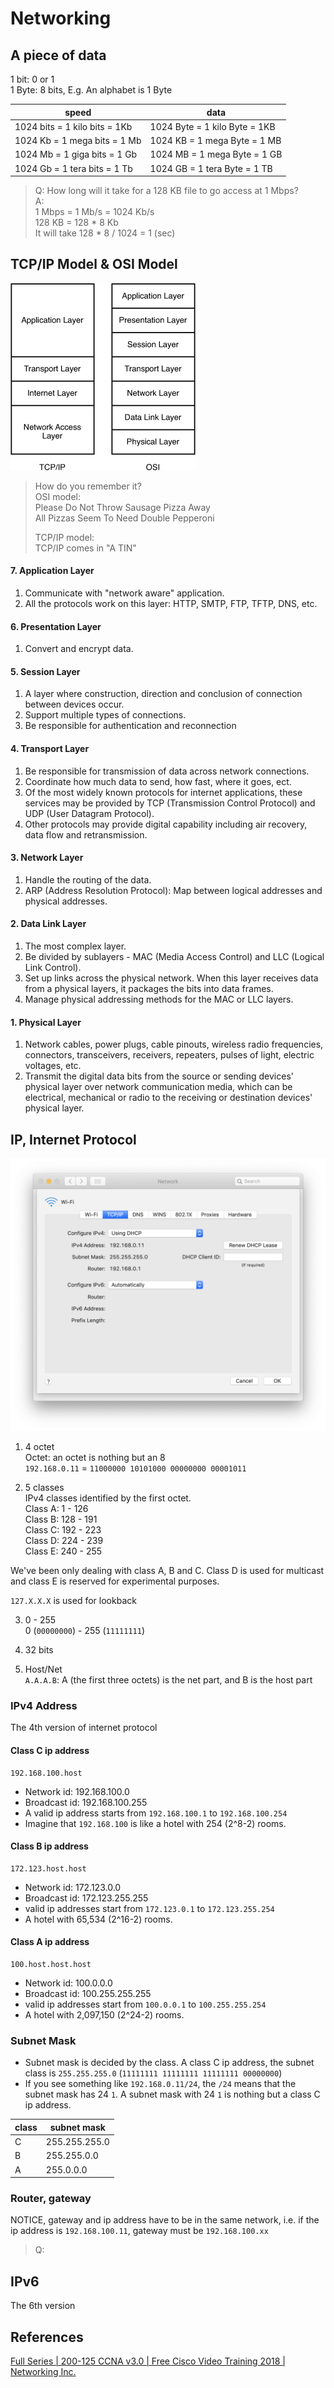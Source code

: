 # Networking

## A piece of data
1 bit: 0 or 1       
1 Byte: 8 bits, E.g. An alphabet is 1 Byte      

| speed | data |
| -- | -- |
| 1024 bits = 1 kilo bits = 1Kb | 1024 Byte = 1 kilo Byte = 1KB |
| 1024 Kb = 1 mega bits = 1 Mb | 1024 KB = 1 mega Byte = 1 MB |
| 1024 Mb = 1 giga bits = 1 Gb | 1024 MB = 1 mega Byte = 1 GB |
| 1024 Gb = 1 tera bits = 1 Tb | 1024 GB = 1 tera Byte = 1 TB |

> Q: How long will it take for a 128 KB file to go access at 1 Mbps?      
> A:      
> 1 Mbps = 1 Mb/s = 1024 Kb/s     
> 128 KB = 128 * 8 Kb    
> It will take 128 * 8 / 1024 = 1 (sec)       

## TCP/IP Model & OSI Model
![img](./res/osi_tcp_ip_models.png)     

> How do you remember it?       
> OSI model:      
> Please Do Not Throw Sausage Pizza Away      
> All Pizzas Seem To Need Double Pepperoni        
> 
> TCP/IP model:       
> TCP/IP comes in "A TIN"

#### 7. Application Layer
1. Communicate with "network aware" application.       
2. All the protocols work on this layer: HTTP, SMTP, FTP, TFTP, DNS, etc.       
#### 6. Presentation Layer
1. Convert and encrypt data.

#### 5. Session Layer
1. A layer where construction, direction and conclusion of connection between devices occur.        
2. Support multiple types of connections.        
3. Be responsible for authentication and reconnection       


#### 4. Transport Layer
1. Be responsible for transmission of data across network connections.     
2. Coordinate how much data to send, how fast, where it goes, ect.      
3. Of the most widely known protocols for internet applications, these services may be provided by TCP (Transmission Control Protocol) and UDP (User Datagram Protocol).        
4. Other protocols may provide digital capability including air recovery, data flow and retransmission.     

#### 3. Network Layer
1. Handle the routing of the data.       
2. ARP (Address Resolution Protocol): Map between logical addresses and physical addresses.     


#### 2. Data Link Layer
1. The most complex layer.       
2. Be divided by sublayers - MAC (Media Access Control) and LLC (Logical Link Control).      
3. Set up links across the physical network. When this layer receives data from a physical layers, it packages the bits into data frames.       
4. Manage physical addressing methods for the MAC or LLC layers.        

#### 1. Physical Layer
1. Network cables, power plugs, cable pinouts, wireless radio frequencies, connectors, transceivers, receivers, repeaters, pulses of light, electric voltages, etc.     
2. Transmit the digital data bits from the source or sending devices' physical layer over network communication media, which can be electrical,  mechanical or radio to the receiving or destination devices' physical layer. 


## IP, Internet Protocol

![img](./res/ipv4.png)     

1. 4 octet      
Octet: an octet is nothing but an 8       
```192.168.0.11``` = ```11000000 10101000 00000000 00001011```       

2. 5 classes        
IPv4 classes identified by the first octet.     
Class A: 1 - 126        
Class B: 128 - 191      
Class C: 192 - 223      
Class D: 224 - 239      
Class E: 240 - 255      

We've been only dealing with class A, B and C. Class D is used for multicast and class E is reserved for experimental purposes.     

```127.X.X.X``` is used for lookback        

3. 0 - 255      
0 (```00000000```) - 255 (```11111111```)       

4. 32 bits      
5. Host/Net     
```A.A.A.B```: A (the first three octets) is the net part, and B is the host part

### IPv4 Address
The 4th version of internet protocol        


#### Class C ip address
```
192.168.100.host
```
- Network id: 192.168.100.0       
- Broadcast id: 192.168.100.255     
- A valid ip address starts from ```192.168.100.1``` to ```192.168.100.254```     
- Imagine that ```192.168.100``` is like a hotel with 254 (2^8-2) rooms. 

#### Class B ip address
```
172.123.host.host
```
- Network id: 172.123.0.0        
- Broadcast id: 172.123.255.255     
- valid ip addresses start from ```172.123.0.1``` to ```172.123.255.254```        
- A hotel with 65,534 (2^16-2) rooms.

#### Class A ip address
```
100.host.host.host
```
- Network id: 100.0.0.0       
- Broadcast id: 100.255.255.255     
- valid ip addresses start from ```100.0.0.1``` to ```100.255.255.254```        
- A hotel with 2,097,150 (2^24-2) rooms.

### Subnet Mask
- Subnet mask is decided by the class. A class C ip address, the subnet class is ```255.255.255.0``` (```11111111 11111111 11111111 00000000```)      
- If you see something like ```192.168.0.11/24```, the ```/24``` means that the subnet mask has 24 ```1```. A subnet mask with 24 ```1``` is nothing but a class C ip address.       

| class | subnet mask |
| -- | -- |
| C | 255.255.255.0 |
| B | 255.255.0.0 |
| A | 255.0.0.0 |


### Router, gateway     
NOTICE, gateway and ip address have to be in the same network, i.e. if the ip address is ```192.168.100.11```, gateway must be ```192.168.100.xx```


> Q:

## IPv6
The 6th version


## References
[Full Series | 200-125 CCNA v3.0 | Free Cisco Video Training 2018 | Networking Inc.](https://www.youtube.com/playlist?list=PLh94XVT4dq02frQRRZBHzvj2hwuhzSByN)